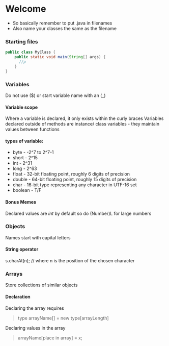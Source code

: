 # Welcome 

- So basically remember to put .java in filenames
- Also name your classes the same as the filename

### Starting files

```java
public class MyClass {
    public static void main(String[] args) {
      //p    
    }
}
```

### Variables

Do not use ($) or start variable name with an (_) 

#### Variable scope

Where a variable is declared, it only exists within the curly braces
Variables declared outside of methods are instance/ class variables - they maintain values between functions

#### types of variable:
- byte - -2^7 to 2^7-1
- short - 2^15
- int - 2^31
- long - 2^63
- float - 32-bit floating point, roughly 6 digits of precision
- double - 64-bit floating point, roughly 15 digits of precision
- char - 16-bit type representing any character in UTF-16 set
- boolean - T/F

#### Bonus Memes 
 
Declared values are *int* by default so do (Number)L for large numbers

### Objects

Names start with capital letters 

#### String operator 

s.charAt(n); // where n is the position of the chosen character

### Arrays

Store collections of similar objects

#### Declaration

Declaring the array requires 

> type arrayName[] = new type[arrayLength]

Declaring values in the array 

> arrayName[place in array] = x;




